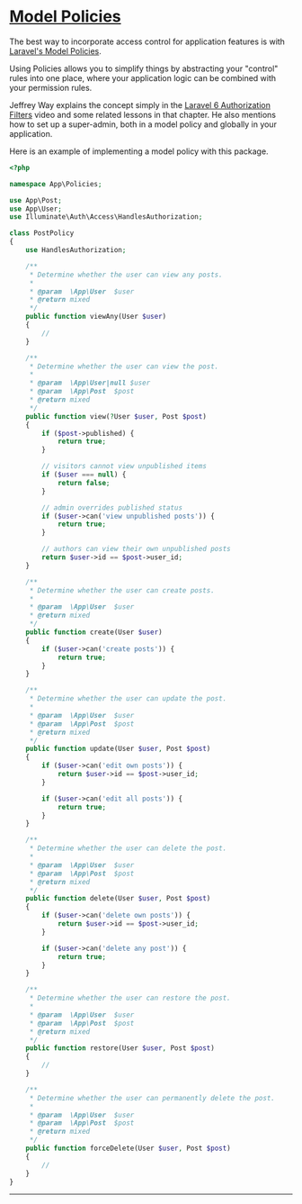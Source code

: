 # <u>Model Policies</u>

The best way to incorporate access control for application features is with [Laravel's Model Policies](https://laravel.com/docs/authorization#creating-policies).

Using Policies allows you to simplify things by abstracting your "control" rules into one place, where your application logic can be combined with your permission rules.

Jeffrey Way explains the concept simply in the [Laravel 6 Authorization Filters](https://laracasts.com/series/laravel-6-from-scratch/episodes/51) video and some related lessons in that chapter. He also mentions how to set up a super-admin, both in a model policy and globally in your application.

Here is an example of implementing a model policy with this package.

```php
<?php

namespace App\Policies;

use App\Post;
use App\User;
use Illuminate\Auth\Access\HandlesAuthorization;

class PostPolicy
{
    use HandlesAuthorization;

    /**
     * Determine whether the user can view any posts.
     *
     * @param  \App\User  $user
     * @return mixed
     */
    public function viewAny(User $user)
    {
        //
    }

    /**
     * Determine whether the user can view the post.
     *
     * @param  \App\User|null $user
     * @param  \App\Post  $post
     * @return mixed
     */
    public function view(?User $user, Post $post)
    {
        if ($post->published) {
            return true;
        }

        // visitors cannot view unpublished items
        if ($user === null) {
            return false;
        }

        // admin overrides published status
        if ($user->can('view unpublished posts')) {
            return true;
        }

        // authors can view their own unpublished posts
        return $user->id == $post->user_id;
    }

    /**
     * Determine whether the user can create posts.
     *
     * @param  \App\User  $user
     * @return mixed
     */
    public function create(User $user)
    {
        if ($user->can('create posts')) {
            return true;
        }
    }

    /**
     * Determine whether the user can update the post.
     *
     * @param  \App\User  $user
     * @param  \App\Post  $post
     * @return mixed
     */
    public function update(User $user, Post $post)
    {
        if ($user->can('edit own posts')) {
            return $user->id == $post->user_id;
        }

        if ($user->can('edit all posts')) {
            return true;
        }
    }

    /**
     * Determine whether the user can delete the post.
     *
     * @param  \App\User  $user
     * @param  \App\Post  $post
     * @return mixed
     */
    public function delete(User $user, Post $post)
    {
        if ($user->can('delete own posts')) {
            return $user->id == $post->user_id;
        }

        if ($user->can('delete any post')) {
            return true;
        }
    }

    /**
     * Determine whether the user can restore the post.
     *
     * @param  \App\User  $user
     * @param  \App\Post  $post
     * @return mixed
     */
    public function restore(User $user, Post $post)
    {
        //
    }

    /**
     * Determine whether the user can permanently delete the post.
     *
     * @param  \App\User  $user
     * @param  \App\Post  $post
     * @return mixed
     */
    public function forceDelete(User $user, Post $post)
    {
        //
    }
}
```

---

